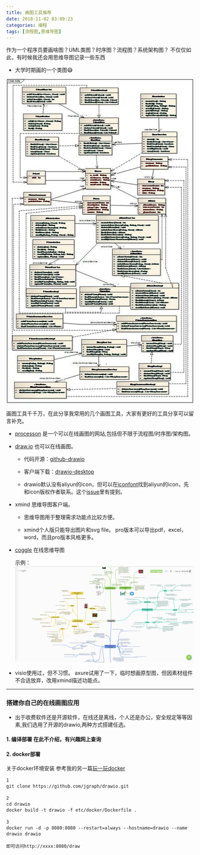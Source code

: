 ```yaml
---
title: 画图工具推荐
date: 2018-11-02 03:09:23
categories: 编程
tags: [流程图,思维导图]
---
```


作为一个程序员要画啥图？UML类图？时序图？流程图？系统架构图？
不仅仅如此，有时候我还会用思维导图记录一些东西

  - 大学时期画的一个类图😷

![不知道是什么系统的类图](https://github.com/Scofieldsu/blog-source/blob/main/source/images/psb.jpeg?raw=true)

画图工具千千万，在此分享我常用的几个画图工具，大家有更好的工具分享可以留言补充。

- [processon](https://www.processon.com/) 是一个可以在线画图的网站,包括但不限于流程图/时序图/架构图。

- [draw.io](https://www.draw.io/) 也可以在线画图。
   - 代码开源：[github-drawio](https://github.com/jgraph/drawio)

   - 客户端下载：[drawio-desktop](https://github.com/jgraph/drawio-desktop/releases)

   - drawio默认没有aliyun的icon，但可以在[iconfont](http://iconfont.cn/home/index)找到aliyun的icon，先和icon版权作者联系。这个[issue](https://github.com/jgraph/drawio/issues/326)里有提到。


- xmind 思维导图客户端。

  - 思维导图用于整理需求功能点比较方便。

  - xmind个人版只能导出图片和svg file。 pro版本可以导出pdf，excel，word，而且pro版本风格更多。

- [coggle](https://coggle.it/) 在线思维导图

  示例：
  ![coggle](https://github.com/Scofieldsu/blog-source/blob/main/source/images/coggle.png?raw=true)

- visio使用过，但不习惯。 axure试用了一下，临时想画原型图，但因素材组件不合适放弃，改用xmind描述功能点。

---

### 搭建你自己的在线画图应用

- 出于收费软件还是开源软件，在线还是离线，个人还是办公，安全规定等等因素,我们选用了开源的drawio,两种方式搭建任选。

#### 1. 编译部署 在此不介绍，有兴趣网上查询

#### 2. docker部署

关于docker环境安装 参考我的另一篇[玩一玩docker](https://scofieldsu.github.io/2017/05/08/%E7%8E%A9%E4%B8%80%E7%8E%A9docker/)
``` shell
1
git clone https://github.com/jgraph/drawio.git

2
cd drawio
docker build -t drawio -f etc/docker/Dockerfile .

3
docker run -d -p 8080:8080 --restart=always --hostname=drawio --name drawio drawio

即可访问http://xxxx:8080/draw

```
